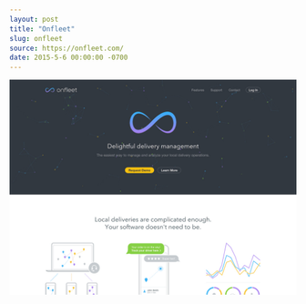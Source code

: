 ```yaml
---
layout: post
title: "Onfleet"
slug: onfleet
source: https://onfleet.com/
date: 2015-5-6 00:00:00 -0700
---
```


<img src="/screenshots/onfleet.jpg">
